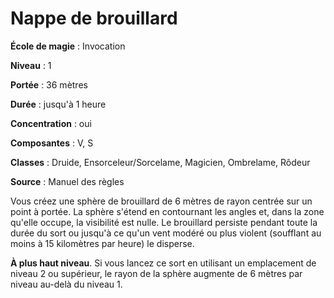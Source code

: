 # Nappe de brouillard

**École de magie** : Invocation

**Niveau** : 1

**Portée** : 36 mètres

**Durée** : jusqu'à 1 heure

**Concentration** : oui

**Composantes** : V, S

**Classes** : Druide, Ensorceleur/Sorcelame, Magicien, Ombrelame, Rôdeur

**Source** : Manuel des règles

Vous créez une sphère de brouillard de 6 mètres de rayon centrée sur un point à portée. La sphère s'étend en contournant les angles et, dans la zone qu'elle occupe, la visibilité est nulle. Le brouillard persiste pendant toute la durée du sort ou jusqu'à ce qu'un vent modéré ou plus violent (soufflant au moins à 15 kilomètres par heure) le disperse.

**À plus haut niveau**. Si vous lancez ce sort en utilisant un emplacement de niveau 2 ou supérieur, le rayon de la sphère augmente de 6 mètres par niveau au-delà du niveau 1.

